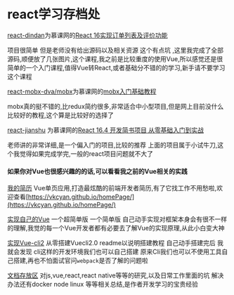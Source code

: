 # react学习存档处

[react-dindan](https://github.com/vkcyan/gotoReact-/tree/master/react-dindan)为慕课网的[React 16实现订单列表及评价功能](https://www.imooc.com/learn/1061)

项目很简单 但是老师没有给出源码以及相关资源 这个有点坑 ,这里我完成了全部源码,顺便放了几张图片,这个课程,我之前是比较重度的使用Vue,所以感觉还是很简单的一个入门课程,值得Vue转React,或者基础分不错的的学习,新手请不要学习这个课程



[react-mobx-dva/mobx](https://github.com/vkcyan/gotoReact-/tree/master/react-mobx-dva/mobx)为慕课网的[mobx入门基础教程](https://www.imooc.com/learn/1012)

mobx真的挺不错的,比redux简约很多,非常适合中小型项目,但是网上目前没什么比较好的教程,这个算是比较好的选择了



[react-jianshu](https://github.com/vkcyan/gotoReact-/tree/master/react-jianshu) 为慕课网的[React 16.4 开发简书项目 从零基础入门到实战](https://coding.imooc.com/class/229.html)



老师讲的非常详细,是一个偏入门的项目,比较的推荐 上面的项目属于小试牛刀,这个我觉得如果完成学完,一般的react项目问题就不大了



#### 如果你对Vue也很感兴趣的的话,可以看看我之前的Vue相关的实践



[我的简历](https://github.com/vkcyan/homePage) Vue单页应用,打造最炫酷的前端开发者简历,有了它找工作不用愁啦,欢迎查看[https://vkcyan.github.io/homePage/](https://vkcyan.github.io/homePage/)



[实现自己的Vue](https://github.com/vkcyan/Small-code/tree/master/MVVM) 一个超简单版 一个简单版 自己动手实现对框架本身会有很不一样的理解,我觉的每一个Vue开发者都有必要去了解Vue的实现原理,从此小白变大神



[实现Vue-cli2](https://github.com/vkcyan/vue-MYCLI) 从零搭建Vuecli2.0 readme以说明搭建教程 自己动手搭建完后 我就会发现 cli这样的开发环境我们也可以自己搭建 原来Cli我们也可以不使用工具自己搭建,再也不怕面试官问`webpack`是否了解的问题啦



[文档存放区](https://github.com/vkcyan/text) 对js,vue,react,react native等等的研究,以及日常工作里面的坑 解决办法还有docker node linux 等等相关总结,是作者开发学习的宝贵经验


